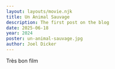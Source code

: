 ```yaml
---
layout: layouts/movie.njk
title: Un Animal Sauvage
description: The first post on the blog
date: 2025-06-18
year: 2024
poster: un-animal-sauvage.jpg
author: Joel Dicker
---
```

Très bon film
